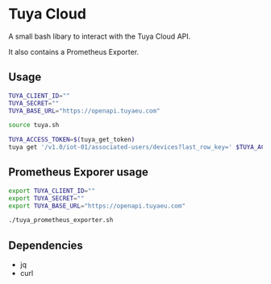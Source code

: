 # Tuya Cloud

A small bash libary to interact with the Tuya Cloud API. 

It also contains a Prometheus Exporter.

## Usage

```sh
TUYA_CLIENT_ID=""
TUYA_SECRET=""
TUYA_BASE_URL="https://openapi.tuyaeu.com"

source tuya.sh

TUYA_ACCESS_TOKEN=$(tuya_get_token)
tuya get '/v1.0/iot-01/associated-users/devices?last_row_key=' $TUYA_ACCESS_TOKEN
```

## Prometheus Exporer usage

```sh
export TUYA_CLIENT_ID=""
export TUYA_SECRET=""
export TUYA_BASE_URL="https://openapi.tuyaeu.com"

./tuya_prometheus_exporter.sh
```


## Dependencies

- jq
- curl
